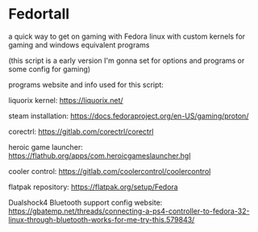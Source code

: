 # Fedortall
a quick way to get on gaming with Fedora linux with custom kernels for gaming and windows equivalent programs

(this script is a early version I'm gonna set for options and programs or some config for gaming)

programs website and info used for this script:

liquorix kernel: https://liquorix.net/

steam installation: https://docs.fedoraproject.org/en-US/gaming/proton/

corectrl: https://gitlab.com/corectrl/corectrl

heroic game launcher: https://flathub.org/apps/com.heroicgameslauncher.hgl

cooler control: https://gitlab.com/coolercontrol/coolercontrol

flatpak repository: https://flatpak.org/setup/Fedora

Dualshock4 Bluetooth support config website: https://gbatemp.net/threads/connecting-a-ps4-controller-to-fedora-32-linux-through-bluetooth-works-for-me-try-this.579843/
